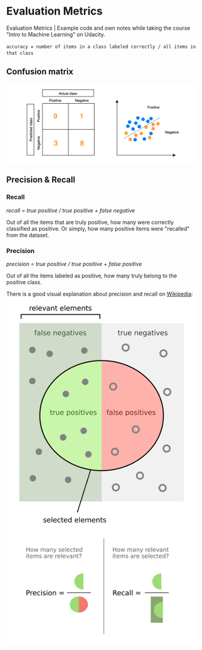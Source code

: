 # Evaluation Metrics
Evaluation Metrics | Example code and own notes while taking the course "Intro to Machine Learning" on Udacity.

`accuracy = number of items in a class labeled correctly / all items in that class`

## Confusion matrix
![confusion-matrix](confusion-matrix.png)

## Precision & Recall

### Recall
_recall = true positive / true positive + false negative_

Out of all the items that are truly positive, how many were correctly classified as positive. Or simply, how many positive items were "recalled" from the dataset.

### Precision
_precision = true positive / true positive + false positive_

Out of all the items labeled as positive, how many truly belong to the positive class.

There is a good visual explanation about precision and recall on [Wikipedia](https://en.wikipedia.org/wiki/Precision_and_recall):
![precisionrecallwikipedia](precisionrecallwikipedia.png)